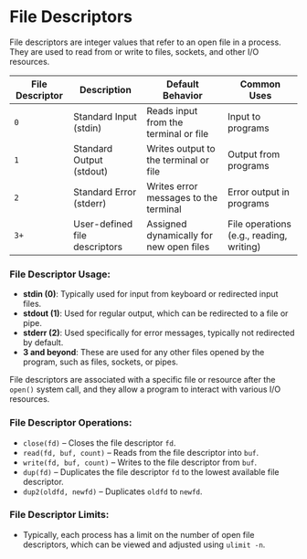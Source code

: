 # File Descriptors

File descriptors are integer values that refer to an open file in a process. They are used to read from or write to files, sockets, and other I/O resources.

| **File Descriptor** | **Description**                                 | **Default Behavior**                      | **Common Uses** |
|---------------------|-------------------------------------------------|------------------------------------------|-----------------|
| `0`                 | Standard Input (stdin)                         | Reads input from the terminal or file    | Input to programs |
| `1`                 | Standard Output (stdout)                       | Writes output to the terminal or file    | Output from programs |
| `2`                 | Standard Error (stderr)                        | Writes error messages to the terminal    | Error output in programs |
| `3+`                | User-defined file descriptors                   | Assigned dynamically for new open files | File operations (e.g., reading, writing) |

### File Descriptor Usage:
- **stdin (0)**: Typically used for input from keyboard or redirected input files.
- **stdout (1)**: Used for regular output, which can be redirected to a file or pipe.
- **stderr (2)**: Used specifically for error messages, typically not redirected by default.
- **3 and beyond**: These are used for any other files opened by the program, such as files, sockets, or pipes.

File descriptors are associated with a specific file or resource after the `open()` system call, and they allow a program to interact with various I/O resources.

### File Descriptor Operations:
- `close(fd)` – Closes the file descriptor `fd`.
- `read(fd, buf, count)` – Reads from the file descriptor into `buf`.
- `write(fd, buf, count)` – Writes to the file descriptor from `buf`.
- `dup(fd)` – Duplicates the file descriptor `fd` to the lowest available file descriptor.
- `dup2(oldfd, newfd)` – Duplicates `oldfd` to `newfd`.

### File Descriptor Limits:
- Typically, each process has a limit on the number of open file descriptors, which can be viewed and adjusted using `ulimit -n`.
